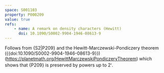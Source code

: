 ```yaml
---
space: S001103
property: P000209
value: true
refs:
    - name: A remark on density characters (Hewitt)
      doi: 10.1090/S0002-9904-1946-08613-9
---
```


Follows from {S2|P209}
and the Hewitt-Marczewski-Pondiczery theorem
({{doi:10.1090/S0002-9904-1946-08613-9}})
(<https://planetmath.org/HewittMarczewskiPondiczeryTheorem>)
which shows that {P209} is preserved by powers up to $2^{\mathfrak c}$.
